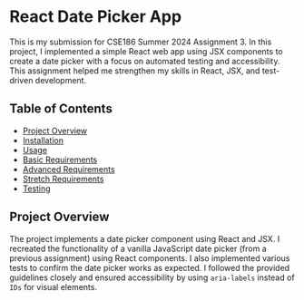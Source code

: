 # React Date Picker App

This is my submission for CSE186 Summer 2024 Assignment 3. In this project, I implemented a simple React web app using JSX components to create a date picker with a focus on automated testing and accessibility. This assignment helped me strengthen my skills in React, JSX, and test-driven development.

## Table of Contents
- [Project Overview](#project-overview)
- [Installation](#installation)
- [Usage](#usage)
- [Basic Requirements](#basic-requirements)
- [Advanced Requirements](#advanced-requirements)
- [Stretch Requirements](#stretch-requirements)
- [Testing](#testing)

## Project Overview
The project implements a date picker component using React and JSX. I recreated the functionality of a vanilla JavaScript date picker (from a previous assignment) using React components. I also implemented various tests to confirm the date picker works as expected. I followed the provided guidelines closely and ensured accessibility by using `aria-labels` instead of `IDs` for visual elements.
